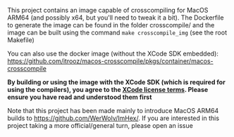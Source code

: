 This project contains an image capable of crosscompiling for MacOS ARM64 (and possibly x64, but you'll need to tweak it a bit). The Dockerfile to generate the image can be found in the folder crosscompile/ and the image can be built using the command `make crosscompile_img` (see the root Makefile)

You can also use the docker image (without the XCode SDK embedded): https://github.com/itrooz/macos-crosscompile/pkgs/container/macos-crosscompile

**By building or using the image with the XCode SDK (which is required for using the compilers), you agree to the [XCode license terms](https://www.apple.com/legal/sla/docs/xcode.pdf). Please ensure you have read and understood them first**

Note that this project has been made mainly to introduce MacOS ARM64 builds to https://github.com/WerWolv/ImHex/.
If you are interested in this project taking a more official/general turn, please open an issue
